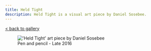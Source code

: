 ```yaml
---
title: Held Tight
description: Held Tight is a visual art piece by Daniel Sosebee.
---
```


<a class="card" href="/art#held-tight">< back to gallery</a>

<figure>
<img src="/assets/art/held-tight.jpg" alt="'Held Tight' art piece by Daniel Sosebee"/>
<figcaption>Pen and pencil - Late 2016</figcaption>
</figure>
